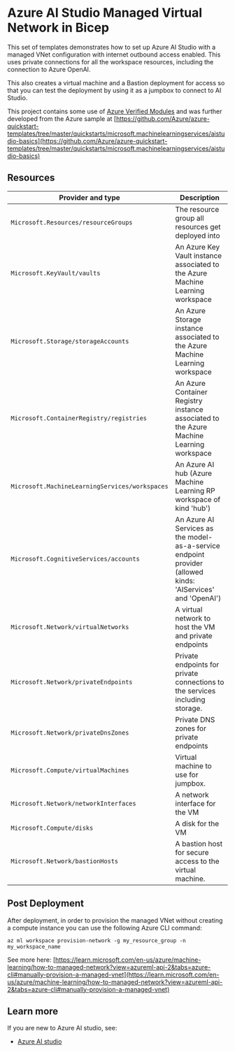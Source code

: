 
# Azure AI Studio Managed Virtual Network in Bicep

This set of templates demonstrates how to set up Azure AI Studio with a managed VNet configuration with internet outbound access enabled. This uses private connections for all the workspace resources, including the connection to Azure OpenAI.
 
This also creates a virtual machine and a Bastion deployment for access so that you can test the deployment by using it as a jumpbox to connect to AI Studio. 

This project contains some use of [Azure Verified Modules](https://aka.ms/avm) and was further developed from the Azure sample at [https://github.com/Azure/azure-quickstart-templates/tree/master/quickstarts/microsoft.machinelearningservices/aistudio-basics](https://github.com/Azure/azure-quickstart-templates/tree/master/quickstarts/microsoft.machinelearningservices/aistudio-basics)

## Resources

| Provider and type | Description |
| - | - |
| `Microsoft.Resources/resourceGroups` | The resource group all resources get deployed into |
| `Microsoft.KeyVault/vaults` | An Azure Key Vault instance associated to the Azure Machine Learning workspace |
| `Microsoft.Storage/storageAccounts` | An Azure Storage instance associated to the Azure Machine Learning workspace |
| `Microsoft.ContainerRegistry/registries` | An Azure Container Registry instance associated to the Azure Machine Learning workspace |
| `Microsoft.MachineLearningServices/workspaces` | An Azure AI hub (Azure Machine Learning RP workspace of kind 'hub') |
| `Microsoft.CognitiveServices/accounts` | An Azure AI Services as the model-as-a-service endpoint provider (allowed kinds: 'AIServices' and 'OpenAI') |
| `Microsoft.Network/virtualNetworks` | A virtual network to host the VM and private endpoints |
| `Microsoft.Network/privateEndpoints` | Private endpoints for private connections to the services including storage. |
| `Microsoft.Network/privateDnsZones` | Private DNS zones for private endpoints |
| `Microsoft.Compute/virtualMachines` | Virtual machine to use for jumpbox. |
| `Microsoft.Network/networkInterfaces` | A network interface for the VM |
| `Microsoft.Compute/disks` | A disk for the VM |
| `Microsoft.Network/bastionHosts` | A bastion host for secure access to the virtual machine. |


## Post Deployment

After deployment, in order to provision the managed VNet without creating a compute instance you can use the following Azure CLI command:

```azurecli
az ml workspace provision-network -g my_resource_group -n my_workspace_name
```

See more here: [https://learn.microsoft.com/en-us/azure/machine-learning/how-to-managed-network?view=azureml-api-2&tabs=azure-cli#manually-provision-a-managed-vnet](https://learn.microsoft.com/en-us/azure/machine-learning/how-to-managed-network?view=azureml-api-2&tabs=azure-cli#manually-provision-a-managed-vnet)

## Learn more

If you are new to Azure AI studio, see:

- [Azure AI studio](https://aka.ms/aistudio/docs)
